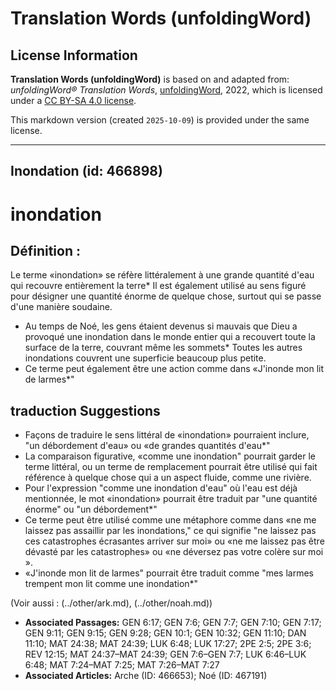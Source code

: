 # Translation Words (unfoldingWord)

## License Information

**Translation Words (unfoldingWord)** is based on and adapted from: _unfoldingWord® Translation Words_, [unfoldingWord](https://unfoldingword.org/utw), 2022, which is licensed under a [CC BY-SA 4.0 license](https://creativecommons.org/licenses/by-sa/4.0/legalcode.en).

This markdown version (created `2025-10-09`) is provided under the same license.



--------------------------------

## Inondation (id: 466898)

inondation
==========

Définition :
------------

Le terme «inondation» se réfère littéralement à une grande quantité d'eau qui recouvre entièrement la terre\* Il est également utilisé au sens figuré pour désigner une quantité énorme de quelque chose, surtout qui se passe d'une manière soudaine.

* Au temps de Noé, les gens étaient devenus si mauvais que Dieu a provoqué une inondation dans le monde entier qui a recouvert toute la surface de la terre, couvrant même les sommets\* Toutes les autres inondations couvrent une superficie beaucoup plus petite.
* Ce terme peut également être une action comme dans «J'inonde mon lit de larmes\*"

traduction Suggestions
----------------------

* Façons de traduire le sens littéral de «inondation» pourraient inclure, "un débordement d'eau» ou «de grandes quantités d'eau\*"
* La comparaison figurative, «comme une inondation" pourrait garder le terme littéral, ou un terme de remplacement pourrait être utilisé qui fait référence à quelque chose qui a un aspect fluide, comme une rivière.
* Pour l'expression "comme une inondation d'eau" où l'eau est déjà mentionnée, le mot «inondation» pourrait être traduit par "une quantité énorme" ou "un débordement\*"
* Ce terme peut être utilisé comme une métaphore comme dans «ne me laissez pas assaillir par les inondations," ce qui signifie "ne laissez pas ces catastrophes écrasantes arriver sur moi» ou «ne me laissez pas être dévasté par les catastrophes» ou «ne déversez pas votre colère sur moi ».
* «J'inonde mon lit de larmes" pourrait être traduit comme "mes larmes trempent mon lit comme une inondation\*"

(Voir aussi : (../other/ark.md), (../other/noah.md))

* **Associated Passages:** GEN 6:17; GEN 7:6; GEN 7:7; GEN 7:10; GEN 7:17; GEN 9:11; GEN 9:15; GEN 9:28; GEN 10:1; GEN 10:32; GEN 11:10; DAN 11:10; MAT 24:38; MAT 24:39; LUK 6:48; LUK 17:27; 2PE 2:5; 2PE 3:6; REV 12:15; MAT 24:37–MAT 24:39; GEN 7:6–GEN 7:7; LUK 6:46–LUK 6:48; MAT 7:24–MAT 7:25; MAT 7:26–MAT 7:27
* **Associated Articles:** Arche (ID: 466653); Noé (ID: 467191)

